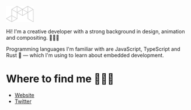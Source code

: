 <img src="https://github.com/imjasonmiller/imjasonmiller/raw/master/logo.png" width="75px">

Hi! I'm a creative developer with a strong background in design, animation and compositing.  👨🏽‍💻

Programming languages I'm familiar with are JavaScript, TypeScript and Rust 🦀 — which I'm using to learn about embedded development.

# Where to find me 👨🏽‍🚀

- [Website](https://jasonmiller.nl)
- [Twitter](https://twitter.com/imjasonmiller)

